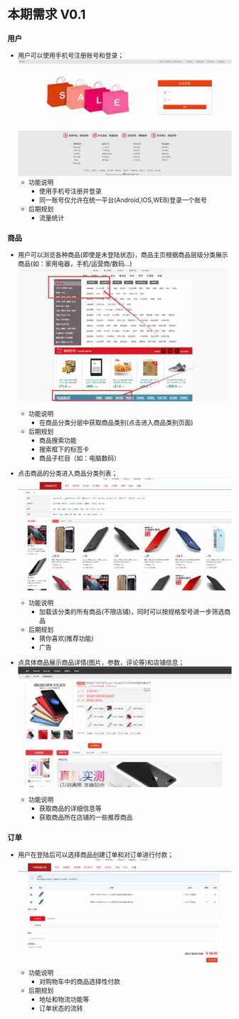 # 本期需求 V0.1
 
### 用户
* 用户可以使用手机号注册账号和登录；<br/>
![账号管理](img/账号管理.png "账号管理")<br/>
    + 功能说明
        - 使用手机号注册并登录
        - 同一账号仅允许在统一平台(Android,IOS,WEB)登录一个账号
    + 后期规划
        - 流量统计

### 商品
* 用户可以浏览各种商品(即使是未登陆状态)，商品主页根据商品层级分类展示商品(如：家用电器，手机/运营商/数码...)<br/>
![商品查看](img/商品查看.png "商品查看")<br/>
    + 功能说明
        - 在商品分类分层中获取商品类别(点击进入商品类别页面)
    + 后期规划
        - 商品搜索功能
        - 搜索框下的标签卡
        - 商品子栏目（如：电脑数码）
        
* 点击商品的分类进入商品分类列表；<br/>
![商品分类](img/商品分类.png "商品分类")<br/>
    + 功能说明
        - 加载该分类的所有商品(不限店铺)，同时可以按规格型号进一步筛选商品
    + 后期规划
        - 猜你喜欢(推荐功能)
        - 广告

* 点具体商品展示商品详情(图片，参数，评论等)和店铺信息；<br/>
![商品详情](img/商品详情.png "商品详情")<br/>
    + 功能说明
        - 获取商品的详细信息等
        - 获取商品所在店铺的一些推荐商品

### 订单
* 用户在登陆后可以选择商品创建订单和对订单进行付款；<br/>
![付款](img/付款.png "付款")<br/>
    + 功能说明
        - 对购物车中的商品选择性付款
    + 后期规划
        - 地址和物流功能等
        - 订单状态的流转